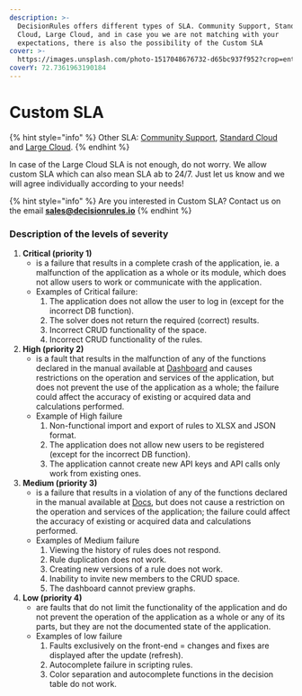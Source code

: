 ```yaml
---
description: >-
  DecisionRules offers different types of SLA. Community Support, Standard
  Cloud, Large Cloud, and in case you we are not matching with your
  expectations, there is also the possibility of the Custom SLA
cover: >-
  https://images.unsplash.com/photo-1517048676732-d65bc937f952?crop=entropy&cs=srgb&fm=jpg&ixid=MnwxOTcwMjR8MHwxfHNlYXJjaHw1fHxjb21tdW5pdHl8ZW58MHx8fHwxNjM4OTU0NDM0&ixlib=rb-1.2.1&q=85
coverY: 72.7361963190184
---
```


# Custom SLA

{% hint style="info" %}
Other SLA: [Community Support](community-support-and-standard-cloud.md), [Standard Cloud](standard-cloud.md) and [Large Cloud](large-cloud-and-custom-sla.md).&#x20;
{% endhint %}

In case of the Large Cloud SLA is not enough, do not worry. We allow custom SLA which can also mean SLA ab to 24/7. Just let us know and we will agree individually according to your needs!

{% hint style="info" %}
Are you interested in Custom SLA? Contact us on the email **sales@decisionrules.io**
{% endhint %}

### Description of the levels of severity

1. &#x20;**Critical (priority 1)**
   * &#x20;is a failure that results in a complete crash of the application, ie. a malfunction of the application as a whole or its module, which does not allow users to work or communicate with the application.
   * &#x20;Examples of Critical failure:
     1. &#x20;The application does not allow the user to log in (except for the incorrect DB function).
     2. &#x20;The solver does not return the required (correct) results.
     3. &#x20;Incorrect CRUD functionality of the space.
     4. &#x20;Incorrect CRUD functionality of the rules.
2. &#x20;**High (priority 2)**
   * &#x20;is a fault that results in the malfunction of any of the functions declared in the manual available at [Dashboard](https://docs.decisionrules.io/doc/) and causes restrictions on the operation and services of the application, but does not prevent the use of the application as a whole; the failure could affect the accuracy of existing or acquired data and calculations performed.
   * &#x20;Example of High failure
     1. &#x20;Non-functional import and export of rules to XLSX and JSON format.
     2. &#x20;The application does not allow new users to be registered (except for the incorrect DB function).
     3. &#x20;The application cannot create new API keys and API calls only work from existing ones.
3. &#x20;**Medium (priority 3)**
   * &#x20;is a failure that results in a violation of any of the functions declared in the manual available at [Docs](https://docs.decisionrules.io/docs/), but does not cause a restriction on the operation and services of the application; the failure could affect the accuracy of existing or acquired data and calculations performed.
   * &#x20;Examples of Medium failure
     1. &#x20;Viewing the history of rules does not respond.
     2. &#x20;Rule duplication does not work.
     3. &#x20;Creating new versions of a rule does not work.
     4. &#x20;Inability to invite new members to the CRUD space.
     5. &#x20;The dashboard cannot preview graphs.
4. &#x20;**Low (priority 4)**
   * &#x20;are faults that do not limit the functionality of the application and do not prevent the operation of the application as a whole or any of its parts, but they are not the documented state of the application.
   * &#x20;Examples of low failure
     1. &#x20;Faults exclusively on the front-end = changes and fixes are displayed after the update (refresh).
     2. &#x20;Autocomplete failure in scripting rules.
     3. Color separation and autocomplete functions in the decision table do not work.
